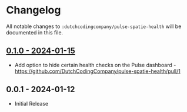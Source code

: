 # Changelog

All notable changes to `:dutchcodingcompany/pulse-spatie-health` will be documented in this file.

## [0.1.0 - 2024-01-15](https://github.com/DutchCodingCompany/pulse-spatie-health/compare/0.0.1...0.1.0) 

- Add option to hide certain health checks on the Pulse dashboard - https://github.com/DutchCodingCompany/pulse-spatie-health/pull/1

## 0.0.1 - 2024-01-12

- Initial Release
